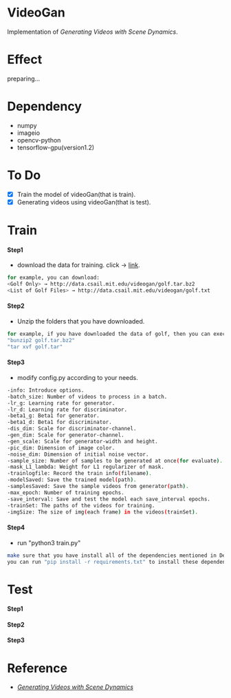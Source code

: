 # VideoGan
Implementation of *Generating Videos with Scene Dynamics*.

# Effect
preparing...

# Dependency
- numpy
- imageio
- opencv-python
- tensorflow-gpu(version1.2)

# To Do
- [x] Train the model of videoGan(that is train).
- [x] Generating videos using videoGan(that is test).

# Train
#### Step1
- download the data for training. click → [link](http://www.cs.columbia.edu/~vondrick/tinyvideo/).
```sh
for example, you can download:
<Golf Only> → http://data.csail.mit.edu/videogan/golf.tar.bz2
<List of Golf Files> → http://data.csail.mit.edu/videogan/golf.txt
```
#### Step2
- Unzip the folders that you have downloaded.
```sh
for example, if you have downloaded the data of golf, then you can execute:
"bunzip2 golf.tar.bz2"
"tar xvf golf.tar"
```
#### Step3
- modify config.py according to your needs.
```sh
-info: Introduce options.
-batch_size: Number of videos to process in a batch.
-lr_g: Learning rate for generator.
-lr_d: Learning rate for discriminator.
-beta1_g: Beta1 for generator.
-beta1_d: Beta1 for discriminator.
-dis_dim: Scale for discriminator-channel.
-gen_dim: Scale for generator-channel.
-gen_scale: Scale for generator-width and height.
-pic_dim: Dimension of image color.
-noise_dim: Dimension of initial noise vector.
-sample_size: Number of samples to be generated at once(for evaluate).
-mask_L1_lambda: Weight for L1 regularizer of mask.
-trainlogfile: Record the train info(filename).
-modelSaved: Save the trained model(path).
-samplesSaved: Save the sample videos from generator(path).
-max_epoch: Number of training epochs.
-save_interval: Save and test the model each save_interval epochs.
-trainSet: The paths of the videos for training.
-imgSize: The size of img(each frame) in the videos(trainSet).
```
#### Step4
- run "python3 train.py"
```sh
make sure that you have install all of the dependencies mentioned in Dependency.
you can run "pip install -r requirements.txt" to install these dependencies.
```

# Test
#### Step1
#### Step2
#### Step3

# Reference
- [*Generating Videos with Scene Dynamics*](http://www.cs.columbia.edu/~vondrick/tinyvideo/)